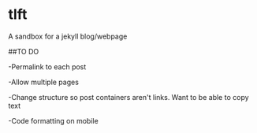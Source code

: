 # tlft
A sandbox for a jekyll blog/webpage

##TO DO

-Permalink to each post

-Allow multiple pages

-Change structure so post containers aren't links. Want to be able to copy text

-Code formatting on mobile
